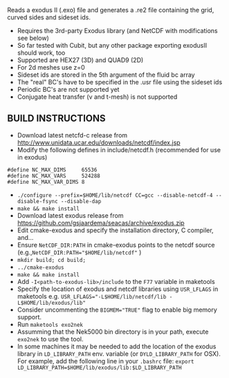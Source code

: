Reads a exodus II (.exo) file and generates a .re2 file containing the grid,
curved sides and sideset ids. 

   - Requires the 3rd-party Exodus library (and NetCDF with modifications see below) 
   - So far tested with Cubit, but any other package exporting exodusII should work, too
   - Supported are HEX27 (3D) and QUAD9 (2D)
   - For 2d meshes use z=0
   - Sideset ids are stored in the 5th argument of the fluid bc array
   - The "real" BC's have to be specified in the .usr file using the sideset ids 
   - Periodic BC's are not supported yet
   - Conjugate heat transfer (v and t-mesh) is not supported

## BUILD INSTRUCTIONS
- Download latest netcfd-c release from http://www.unidata.ucar.edu/downloads/netcdf/index.jsp
-  Modify the following defines in include/netcdf.h (recommended for use in exodus)
```
#define NC_MAX_DIMS     65536 
#define NC_MAX_VARS     524288
#define NC_MAX_VAR_DIMS 8
```
-  ```./configure --prefix=$HOME/lib/netcdf CC=gcc --disable-netcdf-4 --disable-fsync --disable-dap```
-  ```make && make install```
- Download latest exodus release from https://github.com/gsjaardema/seacas/archive/exodus.zip
- Edit cmake-exodus and specify the installation directory, C compiler, and...
- Ensure ```NetCDF_DIR:PATH``` in cmake-exodus points to the netcdf source (e.g.,```NetCDF_DIR:PATH="$HOME/lib/netcdf"``` )
- ```mkdir build; cd build;```
- ```../cmake-exodus```  
- ```make && make install```
- Add ```-I<path-to-exodus-lib>/include``` to the ```F77``` variable in maketools 
- Specify the location of exodus and netcdf libraries using ```USR_LFLAGS``` in maketools e.g. ```USR_LFLAGS="-L$HOME/lib/netcdf/lib -L$HOME/lib/exodus/lib"```
- Consider uncommenting the ```BIGMEM="TRUE"``` flag to enable big memory support.
- Run ```maketools exo2nek```
- Assumming that the Nek5000 bin directory is in your path, execute ```exo2nek``` to use the tool.
- In some machines it may be needed to add the location of the exodus library in ``LD_LIBRARY_PATH`` env. variable (or ``DYLD_LIBRARY_PATH`` for OSX). For example, add the following line in your `.bashrc` file: ```export LD_LIBRARY_PATH=$HOME/lib/exodus/lib:$LD_LIBRARY_PATH```

